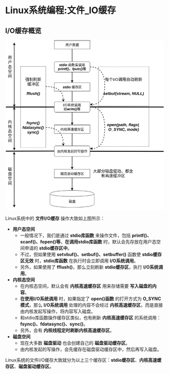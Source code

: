 # Linux系统编程:文件_IO缓存

## I/O缓存概览

![I/O_cache](/Image/Linux/Chapter13/13_io_cache.png)

Linux系统中的 **文件I/O缓存** 操作大致如上图所示：

- **用户态空间**
  - 一般情况下，我们是通过 **stdio库函数** 来操作文件，包括 **printf()、scanf()、fopen()等**。**在调用stdio库函数** 时，默认会先存放在用户态空间申请的 **stdio缓存区中**。
  - 不过，但如果使用 **setvbuf()、setbuf()、setbuffer()** 函数使 **stdio缓存区无效** 时，**stdio库函数** 在执行时会立即调用 **I/O系统调用**。
  - 另外，如果使用了 **fflush()**，那么立刻刷新 **stdio缓存区**，执行 **I/O系统调用**。
- **内核态空间**
  - 在内核态空间，默认会有 **内核高速缓存区** 用来存储需要 **写入磁盘的内容**。
  - **在使用I/O系统调用** 时，如果指定了 **open()函数** 的打开方式为 **O_SYNC模式**，那么 **I/O系统调用** 处理的内容不会经过 **内核高速缓存区**，而是直接由内核发起写操作，将内容写入磁盘。
  - 和stdio库函数操作缓存区类似，也有刷新 **内核高速缓存区** 的系统调用：**fsync()、fdatasync()、sync()**。
  - 另外，会有 **内核线程定时刷新内核高速缓存区**。
- **磁盘空间**
  - 现在大多数 **磁盘驱动** 也会创建自己的 **磁盘驱动缓存区**。
  - 由内核发起的写操作，会先缓存在磁盘驱动缓存区中，然后再写入磁盘。

Linux系统的文件I/O缓存大致就分为以上三个缓存区：**stdio缓存区**、**内核高速缓存区**、**磁盘驱动缓存区**。